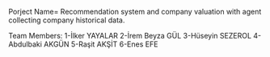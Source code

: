 Porject Name= Recommendation system and company valuation with agent collecting company historical data.

Team Members:
1-İlker YAYALAR
2-İrem Beyza GÜL
3-Hüseyin SEZEROL
4-Abdulbaki AKGÜN
5-Raşit AKŞİT
6-Enes EFE
